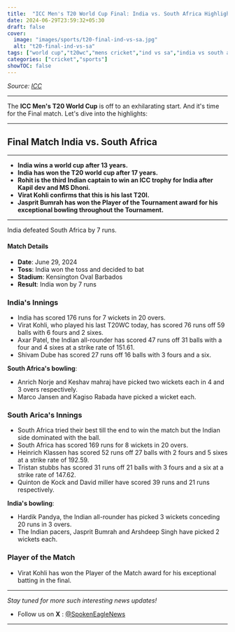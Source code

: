```yaml
---
title:  "ICC Men's T20 World Cup Final: India vs. South Africa Highlights"
date: 2024-06-29T23:59:32+05:30
draft: false
cover:
  image: "images/sports/t20-final-ind-vs-sa.jpg"
  alt: "t20-final-ind-vs-sa"
tags: ["world cup","t20wc","mens cricket","ind vs sa","india vs south africa"]
categories: ["cricket","sports"]
showTOC: false
---
```


_Source: [ICC](https://x.com/ICC)_

---

The **ICC Men's T20 World Cup** is off to an exhilarating start. And it's time for the Final match. Let's dive into the highlights:

---

## Final Match  India vs. South Africa 

---
- **India wins a world cup after 13 years.**
- **India has won the T20 world cup after 17 years.**
- **Rohit is the third Indian captain to win an ICC trophy for India after Kapil dev and MS Dhoni.**
- **Virat Kohli confirms that this is his last T20I.**
- **Jasprit Bumrah has won the Player of the Tournament award for his exceptional bowling throughout the Tournament.**
---

India defeated South Africa by 7 runs.

#### Match Details
- **Date**: June 29, 2024
- **Toss**: India won the toss and decided to bat
- **Stadium**: Kensington Oval Barbados
- **Result**: India won by 7 runs

### India's Innings
- India has scored 176 runs for 7 wickets in 20 overs.
- Virat Kohli, who played his last T20WC today, has scored 76 runs off 59 balls with 6 fours and 2 sixes.
- Axar Patel, the Indian all-rounder has scored 47 runs off 31 balls with a four and 4 sixes at a strike rate of 151.61.
- Shivam Dube has scored 27 runs off 16 balls with 3 fours and a six.

**South Africa's bowling**:
- Anrich Norje and Keshav mahraj have picked two wickets each in 4 and 3 overs respectively.
- Marco Jansen and Kagiso Rabada have picked a wicket each.

### South Arica's Innings
- South Africa tried their best till the end to win the match but the Indian side dominated with the ball.
- South Africa has scored 169 runs for 8 wickets in 20 overs.
- Heinrich Klassen has scored 52 runs off 27 balls with 2 fours and 5 sixes at a strike rate of 192.59.
- Tristan stubbs has scored 31 runs off 21 balls with 3 fours and a six at a strike rate of 147.62.
- Quinton de Kock and David miller have scored 39 runs and 21 runs respectively.

**India's bowling**:
- Hardik Pandya, the Indian all-rounder has picked 3 wickets conceding 20 runs in 3 overs.
- The Indian pacers, Jasprit Bumrah and Arshdeep Singh have picked 2 wickets each.


### Player of the Match
- Virat Kohli has won the Player of the Match award for his exceptional batting in the final.


---

_Stay tuned for more such interesting news updates!_
- Follow us on **X** : [@SpokenEagleNews](https://x.com/SpokenEagleNews?t=YP2NMSxVIYUbD9VoQukz8g&s=08)

---
